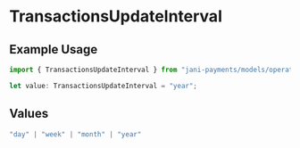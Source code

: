 # TransactionsUpdateInterval

## Example Usage

```typescript
import { TransactionsUpdateInterval } from "jani-payments/models/operations";

let value: TransactionsUpdateInterval = "year";
```

## Values

```typescript
"day" | "week" | "month" | "year"
```
